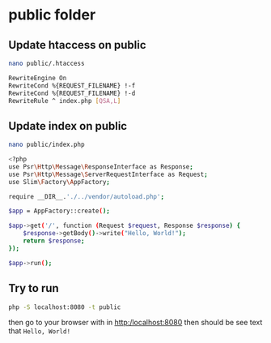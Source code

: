 # public folder

## Update htaccess on public

```bash
nano public/.htaccess
```

```bash
RewriteEngine On
RewriteCond %{REQUEST_FILENAME} !-f
RewriteCond %{REQUEST_FILENAME} !-d
RewriteRule ^ index.php [QSA,L]
```

## Update index on public

```bash
nano public/index.php
```

```bash
<?php
use Psr\Http\Message\ResponseInterface as Response;
use Psr\Http\Message\ServerRequestInterface as Request;
use Slim\Factory\AppFactory;

require __DIR__.'./../vendor/autoload.php';

$app = AppFactory::create();

$app->get('/', function (Request $request, Response $response) {
    $response->getBody()->write("Hello, World!");
    return $response;
});

$app->run();
```

## Try to run

```bash
php -S localhost:8080 -t public
```

then go to your browser with in <http:/localhost:8080> then should be see text that `Hello, World!`